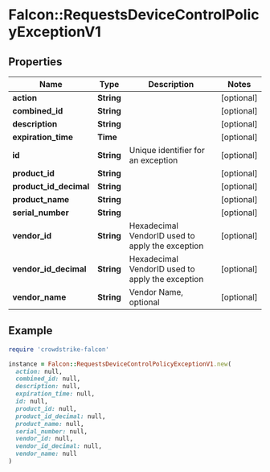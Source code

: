 # Falcon::RequestsDeviceControlPolicyExceptionV1

## Properties

| Name | Type | Description | Notes |
| ---- | ---- | ----------- | ----- |
| **action** | **String** |  | [optional] |
| **combined_id** | **String** |  | [optional] |
| **description** | **String** |  | [optional] |
| **expiration_time** | **Time** |  | [optional] |
| **id** | **String** | Unique identifier for an exception | [optional] |
| **product_id** | **String** |  | [optional] |
| **product_id_decimal** | **String** |  | [optional] |
| **product_name** | **String** |  | [optional] |
| **serial_number** | **String** |  | [optional] |
| **vendor_id** | **String** | Hexadecimal VendorID used to apply the exception | [optional] |
| **vendor_id_decimal** | **String** | Hexadecimal VendorID used to apply the exception | [optional] |
| **vendor_name** | **String** | Vendor Name, optional | [optional] |

## Example

```ruby
require 'crowdstrike-falcon'

instance = Falcon::RequestsDeviceControlPolicyExceptionV1.new(
  action: null,
  combined_id: null,
  description: null,
  expiration_time: null,
  id: null,
  product_id: null,
  product_id_decimal: null,
  product_name: null,
  serial_number: null,
  vendor_id: null,
  vendor_id_decimal: null,
  vendor_name: null
)
```


